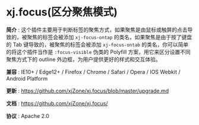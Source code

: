 <!--◇ ----------------------------------------------------------------------------------- ◇-->
# xj.focus(区分聚焦模式)

**简介** : 这个插件主要用于判断标签的聚焦方式，如果聚焦是由鼠标或触屏的点击导致的，被聚焦的标签会被添加 `xj-focus-ontap` 的类名，如果聚焦是由于按了键盘的 Tab 键导致的，被聚焦的标签会被添加 `xj-focus-ontab` 的类名，你可以简单的将这个插件当作是 `:focus-visible` 伪类的 Polyfill 方案，用它来区分设置不同聚焦方式下的 outline 外边框，为用户提供更好的样式和交互体验。

**兼容** : IE10+ / Edge12+ / Firefox / Chrome / Safari / Opera / IOS Webkit / Android Platform

**更新** : <https://github.com/xjZone/xj.focus/blob/master/upgrade.md>

**文档** : <https://github.com/xjZone/xj.focus/>

**协议** : Apache 2.0


